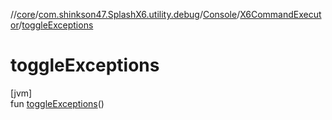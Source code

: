 //[core](../../../../index.md)/[com.shinkson47.SplashX6.utility.debug](../../index.md)/[Console](../index.md)/[X6CommandExecutor](index.md)/[toggleExceptions](toggle-exceptions.md)

# toggleExceptions

[jvm]\
fun [toggleExceptions](toggle-exceptions.md)()
